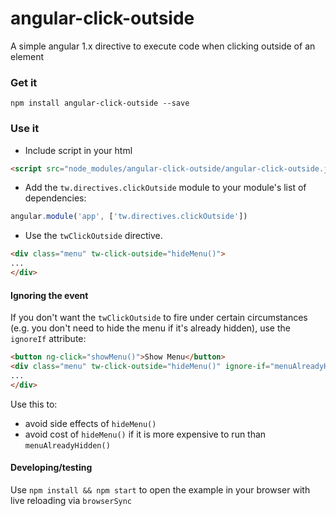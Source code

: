 angular-click-outside
=====================

A simple angular 1.x directive to execute code when clicking outside of an element

### Get it
`npm install angular-click-outside --save`

### Use it
* Include script in your html
```html
<script src="node_modules/angular-click-outside/angular-click-outside.js"></script>
```

* Add the `tw.directives.clickOutside` module to your module's list of dependencies:

```js
angular.module('app', ['tw.directives.clickOutside'])
```

* Use the `twClickOutside` directive.

```html
<div class="menu" tw-click-outside="hideMenu()">
...
</div>
```

#### Ignoring the event
If you don't want the `twClickOutside` to fire under certain circumstances (e.g. you don't need to hide the menu if it's already hidden), use the `ignoreIf` attribute:

```html
<button ng-click="showMenu()">Show Menu</button>
<div class="menu" tw-click-outside="hideMenu()" ignore-if="menuAlreadyHidden()">
...
</div>
```

Use this to:
* avoid side effects of `hideMenu()`
* avoid cost of `hideMenu()` if it is more expensive to run than `menuAlreadyHidden()`

#### Developing/testing
Use `npm install && npm start` to open the example in your browser with live reloading via `browserSync`
